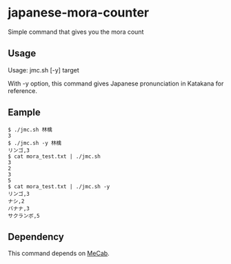 # japanese-mora-counter
Simple command that gives you the mora count

## Usage
Usage: jmc.sh [-y] target

With -y option, this command gives Japanese pronunciation in Katakana for reference.

## Eample
```
$ ./jmc.sh 林檎
3
$ ./jmc.sh -y 林檎
リンゴ,3
$ cat mora_test.txt | ./jmc.sh
3
2
3
5
$ cat mora_test.txt | ./jmc.sh -y
リンゴ,3
ナシ,2
バナナ,3
サクランボ,5
```

## Dependency
This command depends on [MeCab](http://taku910.github.io/mecab/).
